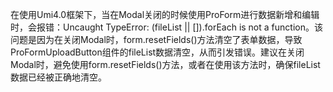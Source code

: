 在使用Umi4.0框架下，当在Modal关闭的时候使用ProForm进行数据新增和编辑时，会报错：Uncaught TypeError: (fileList || []).forEach is not a function。该问题是因为在关闭Modal时，form.resetFields()方法清空了表单数据，导致ProFormUploadButton组件的fileList数据清空，从而引发错误。建议在关闭Modal时，避免使用form.resetFields()方法，或者在使用该方法时，确保fileList数据已经被正确地清空。
